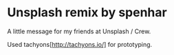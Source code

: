 # Unsplash remix by spenhar

A little message for my friends at Unsplash / Crew.

Used tachyons[http://tachyons.io/] for prototyping.
